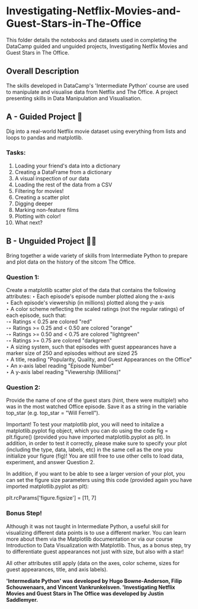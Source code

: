 # Investigating-Netflix-Movies-and-Guest-Stars-in-The-Office
This folder details the notebooks and datasets used in completing the DataCamp guided and unguided projects, Investigating Netflix Movies and Guest Stars in The Office. 

## Overall Description
The skills developed in DataCamp's 'Intermediate Python' course are used to manipulate and visualise data from Netflix and The Office.
A project presenting skills in Data Manipulation and Visualisation.

## A - Guided Project 📝
Dig into a real-world Netflix movie dataset using everything from lists and loops to pandas and matplotlib. 

### Tasks:
1. Loading your friend's data into a dictionary
2. Creating a DataFrame from a dictionary
3. A visual inspection of our data
4. Loading the rest of the data from a CSV
5. Filtering for movies!
6. Creating a scatter plot
7. Digging deeper
8. Marking non-feature films
9. Plotting with color!
10. What next?


## B - Unguided Project 📝🌟
Bring together a wide variety of skills from Intermediate Python to prepare and plot data on the history of the sitcom The Office.

### Question 1:
Create a matplotlib scatter plot of the data that contains the following attributes:
‣ Each episode's episode number plotted along the x-axis  
‣ Each episode's viewership (in millions) plotted along the y-axis  
‣ A color scheme reflecting the scaled ratings (not the regular ratings) of each episode, such that:  
-‣ Ratings < 0.25 are colored "red"  
-‣ Ratings >= 0.25 and < 0.50 are colored "orange"  
-‣ Ratings >= 0.50 and < 0.75 are colored "lightgreen"  
-‣ Ratings >= 0.75 are colored "darkgreen"  
‣ A sizing system, such that episodes with guest appearances have a marker size of 250 and episodes without are sized 25  
‣ A title, reading "Popularity, Quality, and Guest Appearances on the Office"  
‣ An x-axis label reading "Episode Number"  
‣ A y-axis label reading "Viewership (Millions)"

### Question 2:
Provide the name of one of the guest stars (hint, there were multiple!) who was in the most watched Office episode. Save it as a string in the variable top_star (e.g. top_star = "Will Ferrell").

Important!
To test your matplotlib plot, you will need to initalize a matplotlib.pyplot fig object, which you can do using the code fig = plt.figure() (provided you have imported matplotlib.pyplot as plt). In addition, in order to test it correctly, please make sure to specify your plot (including the type, data, labels, etc) in the same cell as the one you initialize your figure (fig)! You are still free to use other cells to load data, experiment, and answer Question 2.

In addition, if you want to be able to see a larger version of your plot, you can set the figure size parameters using this code (provided again you have imported matplotlib.pyplot as plt):

plt.rcParams['figure.figsize'] = [11, 7]

### Bonus Step!
Although it was not taught in Intermediate Python, a useful skill for visualizing different data points is to use a different marker. You can learn more about them via the Matplotlib documentation or via our course Introduction to Data Visualization with Matplotlib. Thus, as a bonus step, try to differentiate guest appearances not just with size, but also with a star!

All other attributes still apply (data on the axes, color scheme, sizes for guest appearances, title, and axis labels).




**'Intermediate Python' was developed by Hugo Bowne-Anderson, Filip Schouwenaars, and Vincent Vankrunkelsven.
'Investigating Netflix Movies and Guest Stars in The Office was developed by Justin Saddlemyer.**
